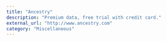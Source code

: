 ```yaml
---
title: "Ancestry"
description: "Premium data, free trial with credit card."
external_url: "http://www.ancestry.com"
category: "Miscellaneous"
---
```

